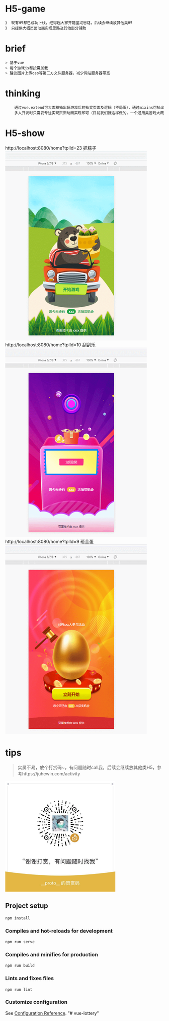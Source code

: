 # H5-game
``` bash
》 现有H5都已成功上线，经得起大家开箱鉴戒思路，后续会继续放其他类H5
》 只提供大概页面动画实现思路及其他部分辅助
```

# brief
``` bash
> 基于vue
> 每个游戏js都按需加载
> 建议图片上传oss等第三方文件服务器，减少网站服务器带宽
```
# thinking
``` bash
    通过vue.extend可大面积抽出玩游戏后的抽奖页面及逻辑（不局限），通过mixins可抽出同一类游戏的逻辑，  
    多人开发时只需要专注实现页面动画实现即可（目前我们就这样做的，一个通用类游戏大概花十来分钟即可完成）
```

# H5-show
http://localhost:8080/home?tplId=23  抓粽子  
<img src="https://github.com/qianduanwuzi/img/blob/master/gif/H5-GIF-23.gif" width="450" height="600" />  
http://localhost:8080/home?tplId=10  刮刮乐  
<img src="https://github.com/qianduanwuzi/img/blob/master/gif/H5-GIF-10.gif" width="450" height="600" />  
http://localhost:8080/home?tplId=9  砸金蛋  
<img src="https://github.com/qianduanwuzi/img/blob/master/gif/H5-GIF-9.gif" width="450" height="600" />  

# tips
> 实属不易，放个打赏码~，有问题随时call我，后续会继续放其他类H5，参考https://juhewin.com/activity  
<img src="https://github.com/qianduanwuzi/img/blob/master/static/wx-ds.jpg" width="350" height="350" />

## Project setup
```
npm install
```

### Compiles and hot-reloads for development
```
npm run serve
```

### Compiles and minifies for production
```
npm run build
```

### Lints and fixes files
```
npm run lint
```

### Customize configuration
See [Configuration Reference](https://cli.vuejs.org/config/).
"# vue-lottery" 
